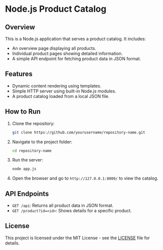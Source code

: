 
# Node.js Product Catalog

## Overview
This is a Node.js application that serves a product catalog. It includes:
- An overview page displaying all products.
- Individual product pages showing detailed information.
- A simple API endpoint for fetching product data in JSON format.

## Features
- Dynamic content rendering using templates.
- Simple HTTP server using built-in Node.js modules.
- A product catalog loaded from a local JSON file.

## How to Run
1. Clone the repository:
   ```bash
   git clone https://github.com/yourusername/repository-name.git
   ```
2. Navigate to the project folder:
   ```bash
   cd repository-name
   ```
3. Run the server:
   ```bash
   node app.js
   ```
4. Open the browser and go to `http://127.0.0.1:8000/` to view the catalog.

## API Endpoints
- `GET /api`: Returns all product data in JSON format.
- `GET /product?id=<id>`: Shows details for a specific product.

## License
This project is licensed under the MIT License - see the [LICENSE](LICENSE) file for details.
